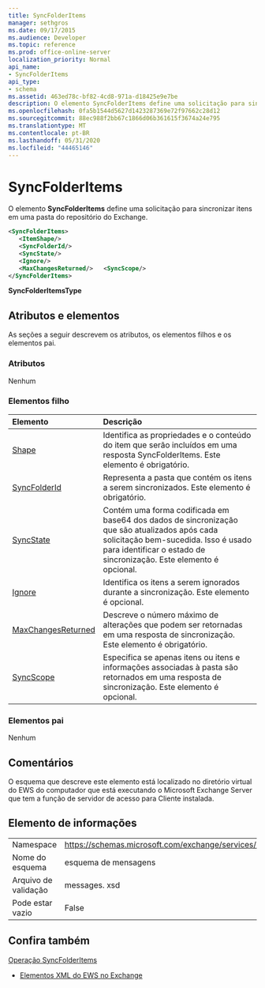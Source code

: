 ```yaml
---
title: SyncFolderItems
manager: sethgros
ms.date: 09/17/2015
ms.audience: Developer
ms.topic: reference
ms.prod: office-online-server
localization_priority: Normal
api_name:
- SyncFolderItems
api_type:
- schema
ms.assetid: 463ed78c-bf82-4cd8-971a-d18425e9e7be
description: O elemento SyncFolderItems define uma solicitação para sincronizar itens em uma pasta do repositório do Exchange.
ms.openlocfilehash: 0fa5b1544d5627d1423287369e72f97662c28d12
ms.sourcegitcommit: 88ec988f2bb67c1866d06b361615f3674a24e795
ms.translationtype: MT
ms.contentlocale: pt-BR
ms.lasthandoff: 05/31/2020
ms.locfileid: "44465146"
---
```

# <a name="syncfolderitems"></a>SyncFolderItems

O elemento **SyncFolderItems** define uma solicitação para sincronizar itens em uma pasta do repositório do Exchange. 
  
```xml
<SyncFolderItems>
   <ItemShape/>
   <SyncFolderId/>
   <SyncState/>
   <Ignore/>
   <MaxChangesReturned/>   <SyncScope/>
</SyncFolderItems>
```

 **SyncFolderItemsType**
## <a name="attributes-and-elements"></a>Atributos e elementos

As seções a seguir descrevem os atributos, os elementos filhos e os elementos pai.
  
### <a name="attributes"></a>Atributos

Nenhum
  
### <a name="child-elements"></a>Elementos filho

|**Elemento**|**Descrição**|
|:-----|:-----|
|[Shape](itemshape.md) <br/> |Identifica as propriedades e o conteúdo do item que serão incluídos em uma resposta SyncFolderItems. Este elemento é obrigatório.  <br/> |
|[SyncFolderId](syncfolderid.md) <br/> |Representa a pasta que contém os itens a serem sincronizados. Este elemento é obrigatório.  <br/> |
|[SyncState](syncstate-ex15websvcsotherref.md) <br/> |Contém uma forma codificada em base64 dos dados de sincronização que são atualizados após cada solicitação bem-sucedida. Isso é usado para identificar o estado de sincronização. Este elemento é opcional.  <br/> |
|[Ignore](ignore.md) <br/> |Identifica os itens a serem ignorados durante a sincronização. Este elemento é opcional.  <br/> |
|[MaxChangesReturned](maxchangesreturned.md) <br/> |Descreve o número máximo de alterações que podem ser retornadas em uma resposta de sincronização. Este elemento é obrigatório.  <br/> |
|[SyncScope](syncscope.md) <br/> |Especifica se apenas itens ou itens e informações associadas à pasta são retornados em uma resposta de sincronização. Este elemento é opcional.  <br/> |
   
### <a name="parent-elements"></a>Elementos pai

Nenhum
  
## <a name="remarks"></a>Comentários

O esquema que descreve este elemento está localizado no diretório virtual do EWS do computador que está executando o Microsoft Exchange Server que tem a função de servidor de acesso para Cliente instalada.
  
## <a name="element-information"></a>Elemento de informações

|||
|:-----|:-----|
|Namespace  <br/> |https://schemas.microsoft.com/exchange/services/2006/messages  <br/> |
|Nome do esquema  <br/> |esquema de mensagens  <br/> |
|Arquivo de validação  <br/> |messages. xsd  <br/> |
|Pode estar vazio  <br/> |False  <br/> |
   
## <a name="see-also"></a>Confira também



[Operação SyncFolderItems](syncfolderitems-operation.md)


- [Elementos XML do EWS no Exchange](ews-xml-elements-in-exchange.md)

